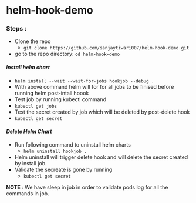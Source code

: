 # helm-hook-demo
### __Steps__ :
* Clone the repo
  * `git clone https://github.com/sanjaytiwari007/helm-hook-demo.git`
* go to the repo directory:  `cd helm-hook-demo`

#### _Install helm chart_
  * `helm install --wait --wait-for-jobs hookjob --debug .`
  * With above command helm will for for all jobs to be finised before running helm post-intall hoook
  * Test job by running kubectl command
   * `kubectl get jobs`
  * Test the secret created by job which will be deleted by post-delete hook
   * `kubectl get secret`

#### _Delete Helm Chart_
* Run following command to uninstall helm charts
  * `helm uninstall hookjob .`
* Helm uninstall will trigger delete hook and will delete the secret created by install job.
* Validate the secreate is gone by running
  * `kubectl get secret`

__NOTE__ : We have sleep in job in order to validate pods log for all the commands in job. 
